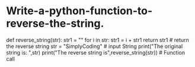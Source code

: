 # Write-a-python-function-to-reverse-the-string.
def
   reverse_string(str): 
   str1 = ""
   for i in str:
      str1 = i + str1
   return str1 # return the reverse string
str = "SimplyCoding" # input String 
print("The original string is: ",str)
print("The reverse string is",reverse_string(str)) # Function call
